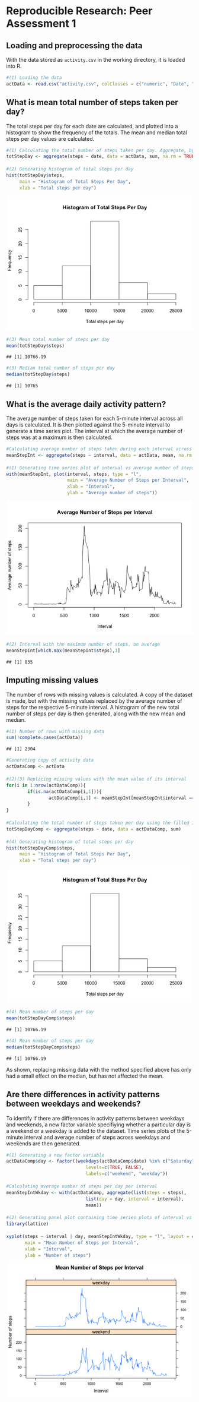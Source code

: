 # Reproducible Research: Peer Assessment 1


## Loading and preprocessing the data

With the data stored as `activity.csv` in the working directory, it is loaded into R.


```r
#(1) Loading the data
actData <- read.csv("activity.csv", colClasses = c("numeric", "Date", "integer"))
```

## What is mean total number of steps taken per day?

The total steps per day for each date are calculated, and plotted into a histogram to show the frequency of the totals. The mean and median total steps per day values are calculated.


```r
#(1) Calculating the total number of steps taken per day. Aggregate, by default, ignores NA values.
totStepDay <- aggregate(steps ~ date, data = actData, sum, na.rm = TRUE)

#(2) Generating histogram of total steps per day
hist(totStepDay$steps,
     main = "Histogram of Total Steps Per Day",
     xlab = "Total steps per day")
```

![](PA1_template_files/figure-html/total_daily_steps-1.png)

```r
#(3) Mean total number of steps per day
mean(totStepDay$steps)
```

```
## [1] 10766.19
```

```r
#(3) Median total number of steps per day
median(totStepDay$steps)
```

```
## [1] 10765
```

## What is the average daily activity pattern?

The average number of steps taken for each 5-minute interval across all days is calculated. It is then plotted against the 5-minute interval to generate a time series plot. The interval at which the average number of steps was at a maximum is then calculated.


```r
#Calculating average number of steps taken during each interval across all days
meanStepInt <- aggregate(steps ~ interval, data = actData, mean, na.rm = TRUE)

#(1) Generating time series plot of interval vs average number of steps per interval across all days
with(meanStepInt, plot(interval, steps, type = "l", 
                       main = "Average Number of Steps per Interval",
                       xlab = "Interval",
                       ylab = "Average number of steps"))
```

![](PA1_template_files/figure-html/mean_steps_per_interval-1.png)

```r
#(2) Interval with the maximum number of steps, on average
meanStepInt[which.max(meanStepInt$steps),1]
```

```
## [1] 835
```


## Imputing missing values

The number of rows with missing values is calculated. A copy of the dataset is made, but with the missing values replaced by the average number of steps for the respective 5-minute interval. A histogram of the new total number of steps per day is then generated, along with the new mean and median.


```r
#(1) Number of rows with missing data
sum(!complete.cases(actData))
```

```
## [1] 2304
```

```r
#Generating copy of activity data
actDataComp <- actData

#(2)(3) Replacing missing values with the mean value of its interval
for(i in 1:nrow(actDataComp)){
        if(is.na(actDataComp[i,1])){
                actDataComp[i,1] <- meanStepInt[meanStepInt$interval == actDataComp[i,3], 2]
        }
}

#Calculating the total number of steps taken per day using the filled in data
totStepDayComp <- aggregate(steps ~ date, data = actDataComp, sum)

#(4) Generating histogram of total steps per day
hist(totStepDayComp$steps,
     main = "Histogram of Total Steps Per Day",
     xlab = "Total steps per day")
```

![](PA1_template_files/figure-html/missing_values-1.png)

```r
#(4) Mean number of steps per day
mean(totStepDayComp$steps)
```

```
## [1] 10766.19
```

```r
#(4) Mean number of steps per day
median(totStepDayComp$steps)
```

```
## [1] 10766.19
```

As shown, replacing missing data with the method specified above has only had a small effect on the median, but has not affected the mean.

## Are there differences in activity patterns between weekdays and weekends?

To identify if there are differences in activity patterns between weekdays and weekends, a new factor variable specifiying whether a particular day is a weekend or a weekday is added to the dataset. Time series plots of the 5-minute interval and average number of steps across weekdays and weekends are then generated.



```r
#(1) Generating a new factor variable
actDataComp$day <- factor((weekdays(actDataComp$date) %in% c("Saturday", "Sunday")), 
                              levels=c(TRUE, FALSE), 
                              labels=c("weekend", "weekday"))

#Calculating average number of steps per day per interval
meanStepIntWkday <- with(actDataComp, aggregate(list(steps = steps), 
                              list(day = day, interval = interval),
                              mean))

#(2) Generating panel plot containing time series plots of interval vs the average number of steps per interval across weekdays and weekends
library(lattice)

xyplot(steps ~ interval | day, meanStepIntWkday, type = "l", layout = c(1,2),
       main = "Mean Number of Steps per Interval",
       xlab = "Interval", 
       ylab = "Number of steps")
```

![](PA1_template_files/figure-html/weekdays-1.png)
